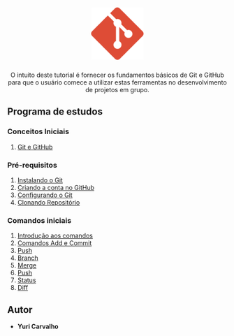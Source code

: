 <h1 align="center">
  <img src="/images//git.svg" alt="Git" width="120px" />
</h1>

<p align="center">O intuito deste tutorial é fornecer os fundamentos básicos de Git e GitHub para que o usuário comece a utilizar estas ferramentas no desenvolvimento de projetos em grupo.</p>


## Programa de estudos
### Conceitos Iniciais
1. [Git e GitHub](/0_conceitos_iniciais/o-que-e-git.md)
### Pré-requisitos

1. [Instalando o Git](/1_instalando_git/instalando-git.md)
2. [Criando a conta no GitHub](/1_instalando_git/criando-conta.md)
3. [Configurando o Git](/1_instalando_git/configurando-o-git.md)
4. [Clonando Repositório](/1_instalando_git/clonando-repos.md)
### Comandos iniciais

1. [Introdução aos comandos](/2_comandos/introducao_comandos.md)
2. [Comandos Add e Commit](/2_comandos/add_e_commit.md)
3. [Push](/2_comandos/push.md)
4. [Branch](/2_comandos/branch.md)
5. [Merge](/2_comandos/merge.md)
6. [Push](/2_comandos/push.md)
7. [Status](/2_comandos/status.md)
8. [Diff](/2_comandos/diff.md)



## Autor

- **Yuri Carvalho**